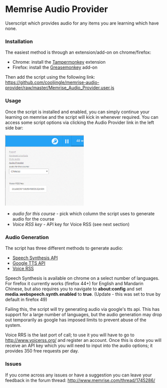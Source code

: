 # Memrise Audio Provider

Userscript which provides audio for any items you are learning which have none.

### Installation

The easiest method is through an extension/add-on on chrome/firefox:

- Chrome: install the [Tampermonkey](https://chrome.google.com/webstore/detail/dhdgffkkebhmkfjojejmpbldmpobfkfo) extension
- Firefox: install the [Greasemonkey](https://addons.mozilla.org/en-US/firefox/addon/greasemonkey/) add-on

Then add the script using the following link: https://github.com/cooljingle/memrise-audio-provider/raw/master/Memrise_Audio_Provider.user.js

### Usage
Once the script is installed and enabled, you can simply continue your learning on memrise and the script will kick in whenever required. You can access some script options via clicking the Audio Provider link in the left side bar:

<img alt="options" src="images/options.png" width="50%" />

* _audio for this course_ - pick which column the script uses to generate audio for the course
* _Voice RSS key_ - API key for Voice RSS (see next section)

### Audio Generation
The script has three different methods to generate audio:

* [Speech Synthesis API](https://developers.google.com/web/updates/2014/01/Web-apps-that-talk-Introduction-to-the-Speech-Synthesis-API?hl=en)
* [Google TTS API](http://techcrunch.com/2009/12/14/the-unofficial-google-text-to-speech-api/)
* [Voice RSS](http://www.voicerss.org/)

Speech Synthesis is available on chrome on a select number of languages. For firefox it currently works (firefox 44+) for English and Mandarin Chinese, but also requires you to navigate to **about:config** and set **media.webspeech.synth.enabled** to **true**. (Update - this was set to true by default in firefox 49)

Failing this, the script will try generating audio via google's tts api. This has support for a large number of languages, but the audio generation may drop out temporarily as google has imposed limits to prevent abuse of the system.

Voice RRS is the last port of call; to use it you will have to go to http://www.voicerss.org/ and register an account. Once this is done you will receive an API key which you will need to input into the audio options; it provides 350 free requests per day.

### Issues

If you come across any issues or have a suggestion you can leave your feedback in the forum thread: http://www.memrise.com/thread/1745286/
